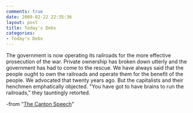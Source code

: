 ```yaml
---
comments: true
date: 2009-02-22 22:35:36
layout: post
title: Today's Debs
categories:
- Today's Debs
---
```


The government is now operating its railroads for the more effective prosecution of the war. Private ownership has broken down utterly and the government has had to come to the rescue. We have always said that the people ought to own the railroads and operate them for the benefit of the people. We advocated that twenty years ago. But the capitalists and their henchmen emphatically objected. "You have got to have brains to run the railroads," they tauntingly retorted.

-from "[The Canton Speech](http://trotsky.org/archive/debs/works/1918/canton.htm)"
